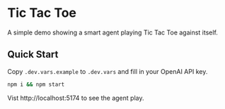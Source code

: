 # Tic Tac Toe

A simple demo showing a smart agent playing Tic Tac Toe against itself.

## Quick Start

Copy `.dev.vars.example` to `.dev.vars` and fill in your OpenAI API key.

```bash
npm i && npm start
```

Vist http://localhost:5174 to see the agent play.
